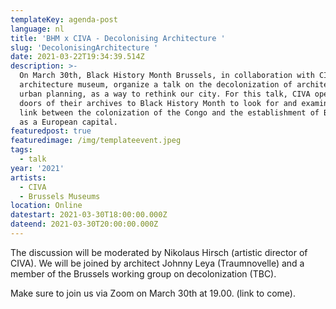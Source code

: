 ```yaml
---
templateKey: agenda-post
language: nl
title: 'BHM x CIVA - Decolonising Architecture '
slug: 'DecolonisingArchitecture '
date: 2021-03-22T19:34:39.514Z
description: >-
  On March 30th, Black History Month Brussels, in collaboration with CIVA, the
  architecture museum, organize a talk on the decolonization of architecture and
  urban planning, as a way to rethink our city. For this talk, CIVA opened the
  doors of their archives to Black History Month to look for and examine the
  link between the colonization of the Congo and the establishment of Brussels
  as a European capital.
featuredpost: true
featuredimage: /img/templateevent.jpeg
tags:
  - talk
year: '2021'
artists:
  - CIVA
  - Brussels Museums
location: Online
datestart: 2021-03-30T18:00:00.000Z
dateend: 2021-03-30T20:00:00.000Z
---
```



The discussion will be moderated by Nikolaus Hirsch (artistic director of CIVA). We will be joined by architect Johnny Leya (Traumnovelle) and a member of the Brussels working group on decolonization (TBC). 

Make sure to join us via Zoom on March 30th at 19.00. (link to come).
